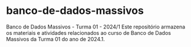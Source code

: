 # banco-de-dados-massivos
Banco de Dados Massivos - Turma 01 - 2024/1 Este repositório armazena os materiais e atividades relacionados ao curso de Banco de Dados Massivos da Turma 01 do ano de 2024.1.
